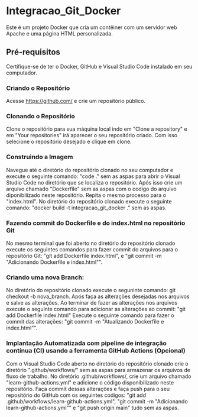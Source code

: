 # Integracao_Git_Docker

Este é um projeto Docker que cria um contêiner com um servidor web Apache e uma página HTML personalizada.

## Pré-requisitos
Certifique-se de ter o Docker, GitHub e Visual Studio Code instalado em seu computador.

### Criando o Repositório
Acesse https://github.com/ e crie um repositório público.

### Clonando o Repositório
Clone o repositório para sua máquina local indo em "Clone a repository" e em "Your repositories" irá aparecer o seu repositório criado. Com isso selecione o repositório desejado e clique em clone.

### Construindo a Imagem
  Navegue até o diretório do repositório clonado no seu computador e execute o seguinte comando: "code ." sem as aspas para abrir o Visual Studio Code no diretório que se localiza o repositório. Após isso crie um arquivo chamado "Dockerfile" sem as aspas com o codigo do arquivo diponibilizado neste repositório. Repita o mesmo processo para o "index.html".
  No diretório do repositório clonado execute o seguinte comando: "docker build -t integracao_git_docker ." sem as aspas.

### Fazendo commit do Dockerfile e do index.html no repositório Git
  No mesmo terminal que foi aberto no diretório do repositório clonado execute os seguintes comandos para fazer commit do arquivos para o repositório Git: "git add Dockerfile index.html", e "git commit -m "Adicionando Dockerfile e index.html"".

### Criando uma nova Branch:
  No diretório do repositório clonado execute o seguninte comando: git checkout -b nova_branch. Após faça as alterações desejadas nos arquivos e salve as alterações.
  Ao terminar de fazer as alterações nos arquivos execute o seguinte comando para adicionar as alterações ao commit: "git add Dockerfile index.html"
  Execute o seguinte comando para fazer o commit das alterações: "git commit -m "Atualizando Dockerfile e index.html"".

### Implantação Automatizada com pipeline de integração contínua (CI) usando a ferramenta GitHub Actions (Opcional)
  Com o Visual Studio Code aberto no diretório do repositório clonado crie o diretório ".github/workflows/" sem as aspas para armazenar os arquivos de fluxo de trabalho. No diretório .github/workflows/, crie um arquivo chamado "learn-github-actions.yml" e adicione o código disponibilizado neste repositório.
  Faça commit dessas alterações e faça push para o seu repositório do GitHub com os seguintes codigos: "git add .github/workflows/learn-github-actions.yml", "git commit -m "Adicionando learn-github-actions.yml"" e "git push origin main" tudo sem as aspas.
